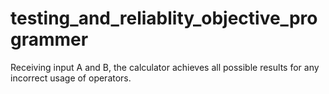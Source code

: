 # testing_and_reliablity_objective_programmer
Receiving input A and B, the calculator achieves all possible results for any incorrect usage of operators.
